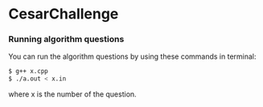 # CesarChallenge

### Running algorithm questions

You can run the algorithm questions by using these commands in terminal:

```sh
$ g++ x.cpp
$ ./a.out < x.in
```

where x is the number of the question.

